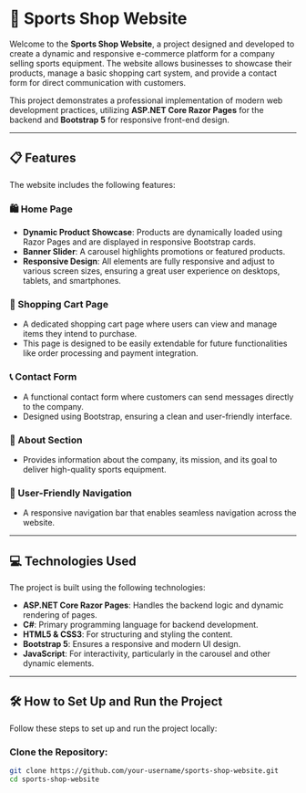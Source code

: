 # 🏀 Sports Shop Website

Welcome to the **Sports Shop Website**, a project designed and developed to create a dynamic and responsive e-commerce platform for a company selling sports equipment. The website allows businesses to showcase their products, manage a basic shopping cart system, and provide a contact form for direct communication with customers.

This project demonstrates a professional implementation of modern web development practices, utilizing **ASP.NET Core Razor Pages** for the backend and **Bootstrap 5** for responsive front-end design.

---

## 📋 Features

The website includes the following features:

### 🛍️ Home Page
- **Dynamic Product Showcase**: Products are dynamically loaded using Razor Pages and are displayed in responsive Bootstrap cards.
- **Banner Slider**: A carousel highlights promotions or featured products.
- **Responsive Design**: All elements are fully responsive and adjust to various screen sizes, ensuring a great user experience on desktops, tablets, and smartphones.

### 🛒 Shopping Cart Page
- A dedicated shopping cart page where users can view and manage items they intend to purchase.
- This page is designed to be easily extendable for future functionalities like order processing and payment integration.

### 📞 Contact Form
- A functional contact form where customers can send messages directly to the company.
- Designed using Bootstrap, ensuring a clean and user-friendly interface.

### 📄 About Section
- Provides information about the company, its mission, and its goal to deliver high-quality sports equipment.

### 🌟 User-Friendly Navigation
- A responsive navigation bar that enables seamless navigation across the website.

---

## 💻 Technologies Used

The project is built using the following technologies:

- **ASP.NET Core Razor Pages**: Handles the backend logic and dynamic rendering of pages.
- **C#**: Primary programming language for backend development.
- **HTML5 & CSS3**: For structuring and styling the content.
- **Bootstrap 5**: Ensures a responsive and modern UI design.
- **JavaScript**: For interactivity, particularly in the carousel and other dynamic elements.

---

## 🛠️ How to Set Up and Run the Project

Follow these steps to set up and run the project locally:

### Clone the Repository:
```bash
git clone https://github.com/your-username/sports-shop-website.git
cd sports-shop-website
